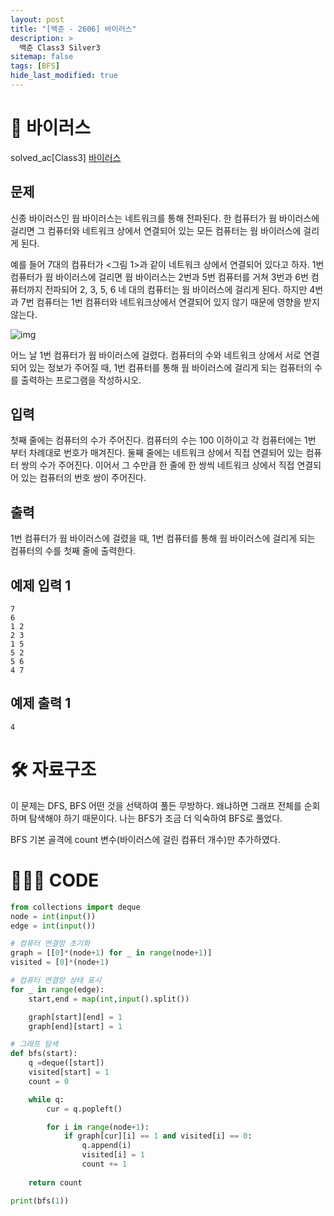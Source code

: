 ```yaml
---
layout: post
title: "[백준 - 2606] 바이러스"
description: >
  백준 Class3 Silver3
sitemap: false
tags: [BFS]
hide_last_modified: true
---
```


# 🦠 바이러스

solved_ac[Class3] [바이러스](https://www.acmicpc.net/problem/2606)

## 문제
신종 바이러스인 웜 바이러스는 네트워크를 통해 전파된다. 한 컴퓨터가 웜 바이러스에 걸리면 그 컴퓨터와 네트워크 상에서 연결되어 있는 모든 컴퓨터는 웜 바이러스에 걸리게 된다.

예를 들어 7대의 컴퓨터가 <그림 1>과 같이 네트워크 상에서 연결되어 있다고 하자. 1번 컴퓨터가 웜 바이러스에 걸리면 웜 바이러스는 2번과 5번 컴퓨터를 거쳐 3번과 6번 컴퓨터까지 전파되어 2, 3, 5, 6 네 대의 컴퓨터는 웜 바이러스에 걸리게 된다. 하지만 4번과 7번 컴퓨터는 1번 컴퓨터와 네트워크상에서 연결되어 있지 않기 때문에 영향을 받지 않는다.

![img](https://www.acmicpc.net/upload/images/zmMEZZ8ioN6rhCdHmcIT4a7.png)

어느 날 1번 컴퓨터가 웜 바이러스에 걸렸다. 컴퓨터의 수와 네트워크 상에서 서로 연결되어 있는 정보가 주어질 때, 1번 컴퓨터를 통해 웜 바이러스에 걸리게 되는 컴퓨터의 수를 출력하는 프로그램을 작성하시오.

## 입력
첫째 줄에는 컴퓨터의 수가 주어진다. 컴퓨터의 수는 100 이하이고 각 컴퓨터에는 1번 부터 차례대로 번호가 매겨진다. 둘째 줄에는 네트워크 상에서 직접 연결되어 있는 컴퓨터 쌍의 수가 주어진다. 이어서 그 수만큼 한 줄에 한 쌍씩 네트워크 상에서 직접 연결되어 있는 컴퓨터의 번호 쌍이 주어진다.

## 출력

1번 컴퓨터가 웜 바이러스에 걸렸을 때, 1번 컴퓨터를 통해 웜 바이러스에 걸리게 되는 컴퓨터의 수를 첫째 줄에 출력한다.

## 예제 입력 1 

```
7
6
1 2
2 3
1 5
5 2
5 6
4 7
```

## 예제 출력 1 

```
4
```

# 🛠 자료구조

이 문제는 DFS, BFS 어떤 것을 선택하여 풀든 무방하다. 왜냐하면 그래프 전체를 순회하며 탐색해야 하기 때문이다. 나는 BFS가 조금 더 익숙하여 BFS로 풀었다.

BFS 기본 골격에 count 변수(바이러스에 걸린 컴퓨터 개수)만 추가하였다.

# 👨🏻‍💻 CODE

```python
from collections import deque
node = int(input())
edge = int(input())

# 컴퓨터 연결망 초기화
graph = [[0]*(node+1) for _ in range(node+1)]
visited = [0]*(node+1)

# 컴퓨터 연결망 상태 표시
for _ in range(edge):
    start,end = map(int,input().split())

    graph[start][end] = 1
    graph[end][start] = 1

# 그래프 탐색
def bfs(start):
    q =deque([start])
    visited[start] = 1
    count = 0

    while q:
        cur = q.popleft()

        for i in range(node+1):
            if graph[cur][i] == 1 and visited[i] == 0:
                q.append(i)
                visited[i] = 1
                count += 1
    
    return count

print(bfs(1))
```

